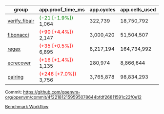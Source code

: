 | group | app.proof_time_ms | app.cycles | app.cells_used | leaf.proof_time_ms | leaf.cycles | leaf.cells_used |
| -- | -- | -- | -- | -- | -- | -- |
| [verify_fibair](https://github.com/openvm-org/openvm/blob/benchmark-results/benchmarks-pr/1934/verify_fibair-4f221812159595078644bfdf26811591c22f0e12.md) |<span style='color: green'>(-21 [-1.9%])</span> 1,064 |  322,739 |  18,750,792 |- | - | - |
| [fibonacci](https://github.com/openvm-org/openvm/blob/benchmark-results/benchmarks-pr/1934/fibonacci-4f221812159595078644bfdf26811591c22f0e12.md) |<span style='color: red'>(+90 [+4.4%])</span> 2,147 |  3,000,420 |  51,504,507 |- | - | - |
| [regex](https://github.com/openvm-org/openvm/blob/benchmark-results/benchmarks-pr/1934/regex-4f221812159595078644bfdf26811591c22f0e12.md) |<span style='color: red'>(+35 [+0.5%])</span> 6,895 |  8,217,194 |  164,734,992 |- | - | - |
| [ecrecover](https://github.com/openvm-org/openvm/blob/benchmark-results/benchmarks-pr/1934/ecrecover-4f221812159595078644bfdf26811591c22f0e12.md) |<span style='color: red'>(+16 [+1.4%])</span> 1,135 |  280,974 |  8,866,644 |- | - | - |
| [pairing](https://github.com/openvm-org/openvm/blob/benchmark-results/benchmarks-pr/1934/pairing-4f221812159595078644bfdf26811591c22f0e12.md) |<span style='color: red'>(+246 [+7.0%])</span> 3,756 |  3,765,878 |  98,834,293 |- | - | - |


Commit: https://github.com/openvm-org/openvm/commit/4f221812159595078644bfdf26811591c22f0e12

[Benchmark Workflow](https://github.com/openvm-org/openvm/actions/runs/16841499375)
